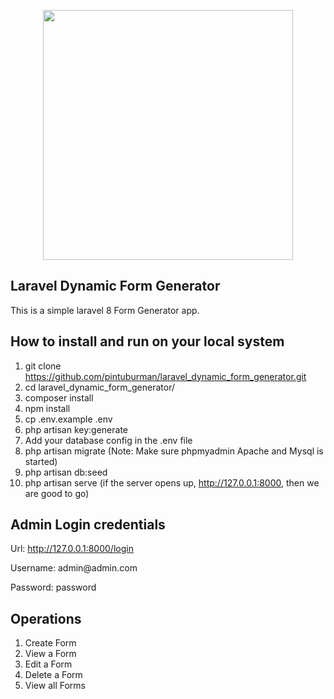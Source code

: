 <p align="center"><a href="https://laravel.com" target="_blank"><img src="https://raw.githubusercontent.com/laravel/art/master/logo-lockup/5%20SVG/2%20CMYK/1%20Full%20Color/laravel-logolockup-cmyk-red.svg" width="400"></a></p>

## Laravel Dynamic Form Generator
This is a simple laravel 8 Form Generator app.

## How to install and run on your local system
1. git clone https://github.com/pintuburman/laravel_dynamic_form_generator.git
2. cd laravel_dynamic_form_generator/
3. composer install
4. npm install
5. cp .env.example .env
6. php artisan key:generate
7. Add your database config in the .env file
8. php artisan migrate (Note: Make sure phpmyadmin Apache and Mysql is started)
9. php artisan db:seed
10. php artisan serve (if the server opens up, http://127.0.0.1:8000,  then we are good to go)

## Admin Login credentials
Url: http://127.0.0.1:8000/login

<p>Username: admin@admin.com<p>
<p>Password: password</p>

## Operations
1. Create Form
2. View a Form
3. Edit a Form
4. Delete a Form
5. View all Forms

